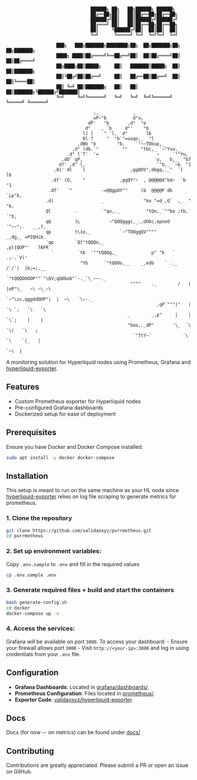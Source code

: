 ```
                                ██████╗ ██╗   ██╗██████╗ ██████╗
                                ██╔══██╗██║   ██║██╔══██╗██╔══██╗                            
                                ██████╔╝██║   ██║██████╔╝██████╔╝                            
                                ██╔═══╝ ██║   ██║██╔══██╗██╔══██╗                            
                                ██║     ╚██████╔╝██║  ██║██║  ██║                            
                                ╚═╝      ╚═════╝ ╚═╝  ╚═╝╚═╝  ╚═╝                            
                                                             
                   ███╗   ███╗███████╗████████╗██╗  ██╗███████╗██╗   ██╗███████╗
                   ████╗ ████║██╔════╝╚══██╔══╝██║  ██║██╔════╝██║   ██║██╔════╝
                   ██╔████╔██║█████╗     ██║   ███████║█████╗  ██║   ██║███████╗
                   ██║╚██╔╝██║██╔══╝     ██║   ██╔══██║██╔══╝  ██║   ██║╚════██║
                   ██║ ╚═╝ ██║███████╗   ██║   ██║  ██║███████╗╚██████╔╝███████║
                   ╚═╝     ╚═╝╚══════╝   ╚═╝   ╚═╝  ╚═╝╚══════╝ ╚═════╝ ╚══════╝
                                          
                                 ;,_            ,
                                _uP~"b          d"u,
                               dP'   "b       ,d"  "o
                              d"    , `b     d"'    "b
                             l] [    " `l,  d"       lb
                             Ol ?     "  "b`"=uoqo,_  "l
                           ,dBb "b        "b,    `"~~TObup,_
                         ,d" (db.`"         ""     "tbc,_ `~"Yuu,_
                       .d" l`T'  '=                      ~     `""Yu,
                     ,dO` gP,                           `u,   b,_  "b7
                    d?' ,d" l,                           `"b,_ `~b  "1
                  ,8i' dl   `l                 ,ggQOV",dbgq,._"  `l  lb
                 .df' (O,    "             ,ggQY"~  , @@@@@d"bd~  `b "1
                .df'   `"           -=@QgpOY""     (b  @@@@P db    `Lp"b,
               .d(                  _               "ko "=d_,Q`  ,_  "  "b,
               Ql         .         `"qo,._          "tQo,_`""bo ;tb,    `"b,
               qQ         |L           ~"QQQgggc,_.,dObc,opooO  `"~~";.   __,7,
               qp         t\io,_           `~"TOOggQV""""        _,dg,_ =PIQHib.
               `qp        `Q["tQQQo,_                          ,pl{QOP"'   7AFR`
                 `         `tb  '""tQQQg,_             p" "b   `       .;-.`Vl'
                            "Yb      `"tQOOo,__    _,edb    ` .__   /`/'|  |b;=;.__
                                          `"tQQQOOOOP""`"\QV;qQObob"`-._`\_~~-._
                                               """"    ._        /   | |oP"\_   ~\ ~\_~\
                                                       `~"\ic,qggddOOP"|  |  ~\   `\~-._
                                                         ,qP`"""|"   | `\ `;   `\   `\
                                              _        _,p"     |    |   `\`;    |    |
                                              "boo,._dP"       `\_  `\    `\|   `\   ;
                                                `"7tY~'            `\  `\    `|_   |
                                                                     `~\  |
```
A monitoring solution for Hyperliquid nodes using Prometheus, Grafana and [hyperliquid-exporter](https://github.com/validaoxyz/hyperliquid-exporter).

## Features

- Custom Prometheus exporter for Hyperliquid nodes
- Pre-configured Grafana dashboards
- Dockerized setup for ease of deployment

## Prerequisites

Ensure you have Docker and Docker Compose installed:

```bash
sudo apt install -y docker docker-compose
```

## Installation

This setup is meant to run on the same machine as your HL node since [hyperliquid-exporter](https://github.com/validaoxyz/hyperliquid-exporter) relies on log file scraping to generate metrics for prometheus.


### 1. Clone the repository

```bash
git clone https://github.com/validaoxyz/purrmetheus.git
cd purrmetheus
```

### 2. **Set up environment variables:**

Copy `.env.sample` to `.env` and fill in the required values

```bash
cp .env.sample .env
```

### 3. Generate required files + build and start the containers
```bash
bash generate-config.sh
cd docker
docker-compose up -d
```

### 4. **Access the services**:

   Grafana will be available on port `3000`.
   To access your dashboard:
     - Ensure your firewall allows port `3000`
     - Visit `http://<your-ip>:3000` and log in using credentials from your `.env` file.


## Configuration

- **Grafana Dashboards**: Located in [grafana/dashboards/](grafana/dashboards).
- **Prometheus Configuration**: Files located in [prometheus/](prometheus/).
- **Exporter Code**: [validaoxyz/hyperliquid-exporter](https://github.com/validaoxyz/hyperliquid-exporter).

## Docs
Docs (for now -- on metrics) can be found under [docs/](/docs/metrics)

## Contributing
Contributions are greatly appreciated. Please submit a PR or open an issue on GitHub.
